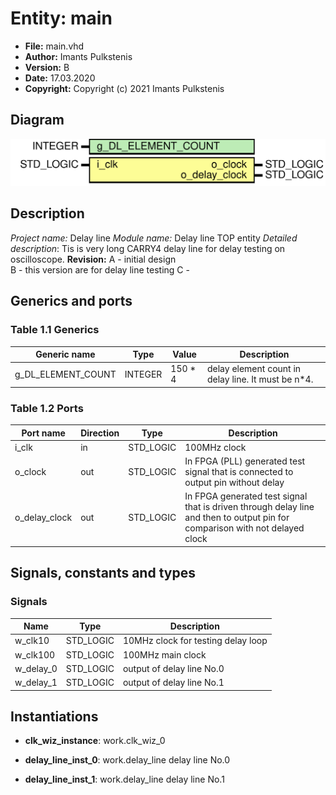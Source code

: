 # Entity: main
- **File:** main.vhd
- **Author:** Imants Pulkstenis
- **Version:** B
- **Date:** 17.03.2020
- **Copyright:** Copyright (c) 2021 Imants Pulkstenis
## Diagram
![Diagram](main.svg "Diagram")
## Description
*Project name:* Delay line 
 *Module name:* Delay line TOP entity
*Detailed description*:
 Tis is very long CARRY4 delay line for delay testing on oscilloscope.
 **Revision:**
 A - initial design  
 B - this version are for delay line testing
 C - 
## Generics and ports
### Table 1.1 Generics
| Generic name       | Type    | Value   | Description                                         |
| ------------------ | ------- | ------- | --------------------------------------------------- |
| g_DL_ELEMENT_COUNT | INTEGER | 150 * 4 |  delay element count in delay line. It must be n*4. |
### Table 1.2 Ports
| Port name     | Direction | Type      | Description                                                                                                                   |
| ------------- | --------- | --------- | ----------------------------------------------------------------------------------------------------------------------------- |
| i_clk         | in        | STD_LOGIC |  100MHz clock                                                                                                                 |
| o_clock       | out       | STD_LOGIC |  In FPGA (PLL) generated test signal that is connected to output pin without delay                                            |
| o_delay_clock | out       | STD_LOGIC |  In FPGA generated test signal that is driven through delay line and then to output pin for comparison with not delayed clock |
## Signals, constants and types
### Signals
| Name      | Type      | Description                         |
| --------- | --------- | ----------------------------------- |
| w_clk10   | STD_LOGIC |  10MHz clock for testing delay loop |
| w_clk100  | STD_LOGIC |  100MHz main clock                  |
| w_delay_0 | STD_LOGIC |  output of delay line No.0          |
| w_delay_1 | STD_LOGIC |  output of delay line No.1          |
## Instantiations
- **clk_wiz_instance**: work.clk_wiz_0

- **delay_line_inst_0**: work.delay_line
 delay line No.0
 

- **delay_line_inst_1**: work.delay_line
 delay line No.1
 

